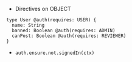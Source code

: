 - Directives on OBJECT

```
type User @auth(requires: USER) {
  name: String
  banned: Boolean @auth(requires: ADMIN)
  canPost: Boolean @auth(requires: REVIEWER)
}
```

- `auth.ensure.not.signedIn(ctx)`
